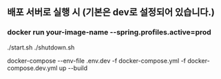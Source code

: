 ## 배포 서버로 실행 시 (기본은 dev로 설정되어 있습니다.)
### docker run your-image-name --spring.profiles.active=prod


./start.sh
./shutdown.sh

docker-compose --env-file .env.dev -f docker-compose.yml -f docker-compose.dev.yml up --build    
